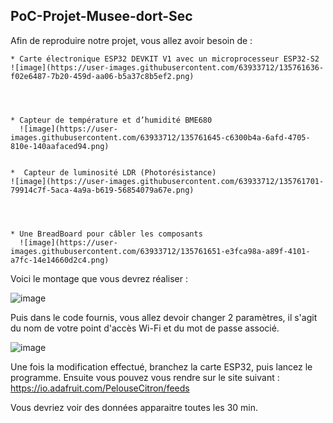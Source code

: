 ## PoC-Projet-Musee-dort-Sec


Afin de reproduire notre projet, vous allez avoir besoin de :
    
    * Carte électronique ESP32 DEVKIT V1 avec un microprocesseur ESP32-S2
    ![image](https://user-images.githubusercontent.com/63933712/135761636-f02e6487-7b20-459d-aa06-b5a37c8b5ef2.png)



 
    * Capteur de température et d’humidité BME680 
      ![image](https://user-images.githubusercontent.com/63933712/135761645-c6300b4a-6afd-4705-810e-140aafaced94.png)

    
    *  Capteur de luminosité LDR (Photorésistance) 
    ![image](https://user-images.githubusercontent.com/63933712/135761701-79914c7f-5aca-4a9a-b619-56854079a67e.png)




    * Une BreadBoard pour câbler les composants
      ![image](https://user-images.githubusercontent.com/63933712/135761651-e3fca98a-a89f-4101-a7fc-14e14660d2c4.png)




Voici le montage que vous devrez réaliser :

![image](https://user-images.githubusercontent.com/63933712/135760741-20b1009e-1b71-4324-859b-743405da8bcf.png)

Puis dans le code fournis, vous allez devoir changer 2 paramètres, il s'agit du nom de votre point d'accès Wi-Fi et du mot de passe associé.

![image](https://user-images.githubusercontent.com/63933712/135761128-c98f5d52-db42-470c-b28d-c1ee874503c6.png)

Une fois la modification effectué, branchez la carte ESP32, puis lancez le programme. Ensuite vous pouvez vous rendre sur le site suivant : 
https://io.adafruit.com/PelouseCitron/feeds 

Vous devriez voir des données apparaitre toutes les 30 min.





